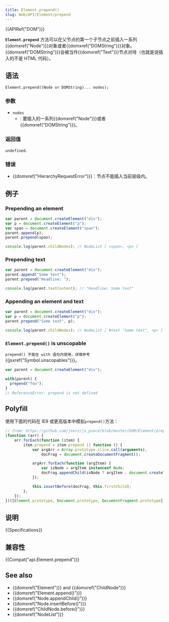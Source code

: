 ```yaml
---
title: Element.prepend()
slug: Web/API/Element/prepend
---
```


{{APIRef("DOM")}}

**`Element.prepend`** 方法可以在父节点的第一个子节点之前插入一系列{{domxref("Node")}}对象或者{{domxref("DOMString")}}对象。{{domxref("DOMString")}}会被当作{{domxref("Text")}}节点对待（也就是说插入的不是 HTML 代码）。

## 语法

```plain
Element.prepend((Node or DOMString)... nodes);
```

### 参数

- `nodes`
  - : 要插入的一系列{{domxref("Node")}}或者{{domxref("DOMString")}}。

### 返回值

`undefined`.

### 错误

- {{domxref("HierarchyRequestError")}}：节点不能插入当前层级内。

## 例子

### Prepending an element

```js
var parent = document.createElement("div");
var p = document.createElement("p");
var span = document.createElement("span");
parent.append(p);
parent.prepend(span);

console.log(parent.childNodes); // NodeList [ <span>, <p> ]
```

### Prepending text

```js
var parent = document.createElement("div");
parent.append("Some text");
parent.prepend("Headline: ");

console.log(parent.textContent); // "Headline: Some text"
```

### Appending an element and text

```js
var parent = document.createElement("div");
var p = document.createElement("p");
parent.prepend("Some text", p);

console.log(parent.childNodes); // NodeList [ #text "Some text", <p> ]
```

### `Element.prepend()` is unscopable

`prepend() 不能在 with 语句内使用，详情参考`{{jsxref("Symbol.unscopables")}}。

```js
var parent = document.createElement("div");

with(parent) {
  prepend("foo");
}
// ReferenceError: prepend is not defined
```

## Polyfill

使用下面的代码在 IE9 或更高版本中模拟`prepend()`方法：

```js
// from: https://github.com/jserz/js_piece/blob/master/DOM/Element/prepend()/prepend().md
(function (arr) {
    arr.forEach(function (item) {
        item.prepend = item.prepend || function () {
            var argArr = Array.prototype.slice.call(arguments),
                docFrag = document.createDocumentFragment();

            argArr.forEach(function (argItem) {
                var isNode = argItem instanceof Node;
                docFrag.appendChild(isNode ? argItem : document.createTextNode(String(argItem)));
            });

            this.insertBefore(docFrag, this.firstChild);
        };
    });
})([Element.prototype, Document.prototype, DocumentFragment.prototype]);
```

## 说明

{{Specifications}}

## 兼容性

{{Compat("api.Element.prepend")}}

## See also

- {{domxref("Element")}} and {{domxref("ChildNode")}}
- {{domxref("Element.append()")}}
- {{domxref("Node.appendChild()")}}
- {{domxref("Node.insertBefore()")}}
- {{domxref("ChildNode.before()")}}
- {{domxref("NodeList")}}
